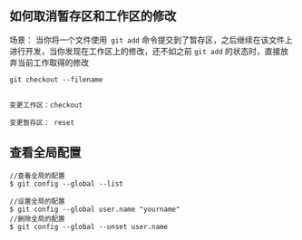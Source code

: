 ## 如何取消暂存区和工作区的修改

场景： 当你将一个文件使用` git add` 命令提交到了暂存区，之后继续在该文件上进行开发，当你发现在工作区上的修改，还不如之前 `git add` 的状态时，直接放弃当前工作取得的修改

```
git checkout --filename


变更工作区：checkout

变更暂存区： reset
```


## 查看全局配置

```
//查看全局的配置
$ git config --global --list

//设置全局的配置
$ git config --global user.name "yourname"
//删除全局的配置
$ git config --global --unset user.name


```
